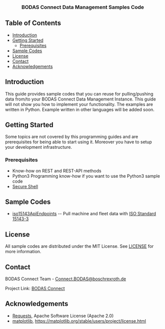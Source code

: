 <br />
<p align="center">
  
  <h3 align="center">BODAS Connect Data Management Samples Code</h3>

</p>



<!-- TABLE OF CONTENTS -->
## Table of Contents

* [Introduction](#introduction)
* [Getting Started](#getting-started)
  * [Prerequisites](#prerequisites)
* [Sample Codes](#sample-codes)
* [License](#license)
* [Contact](#contact)
* [Acknowledgements](#acknowledgements)



<!-- ABOUT THE PROJECT -->
## Introduction

This guide provides sample codes that you can reuse for pulling/pushing data from/to your BODAS Connect Data Management Instance. This guide will not show you how to implement your functionality. The examples are written in Python. Example written in other languages will be added soon.


<!-- GETTING STARTED -->
## Getting Started

Some topics are not covered by this programming guides and are prerequisites for being able to start using it. Moreover you have to setup your development infrastructure.

### Prerequisites

* Know-how on REST and REST-API methods
* Python3 Programming know-how if you want to use the Python3 sample code
* [Secure Shell](https://en.wikipedia.org/wiki/Secure_Shell)

## Sample Codes

* [iso15143ApiEndpoints](#) -- Pull machine and fleet data with [ISO Standard 15143-3](https://www.iso.org/standard/67556.html)

<!-- LICENSE -->
## License

All sample codes are distributed under the MIT License. See [LICENSE](https://opensource.org/license/mit/) for more information.


<!-- CONTACT -->
## Contact

BODAS Connect Team - Connect.BODAS@boschrexroth.de

Project Link: [BODAS Connect](https://www.boschrexroth.com/de/de/transforming-mobile-machines/elektronifizierung-und-iot/)

<!-- ACKNOWLEDGEMENTS -->
## Acknowledgements
* [Requests](https://pypi.org/project/requests/), Apache Software License (Apache 2.0)
* [matplotlib](https://matplotlib.org/), https://matplotlib.org/stable/users/project/license.html
